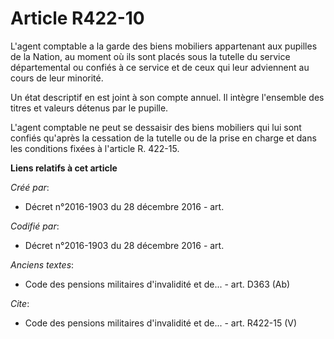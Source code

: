 # Article R422-10

L'agent comptable a la garde des biens mobiliers appartenant aux pupilles de la Nation, au moment où ils sont placés sous la
tutelle du service départemental ou confiés à ce service et de ceux qui leur adviennent au cours de leur minorité.

Un état descriptif en est joint à son compte annuel. Il intègre l'ensemble des titres et valeurs détenus par le pupille.

L'agent comptable ne peut se dessaisir des biens mobiliers qui lui sont confiés qu'après la cessation de la tutelle ou de la
prise en charge et dans les conditions fixées à l'article R. 422-15.

**Liens relatifs à cet article**

_Créé par_:

  - Décret n°2016-1903 du 28 décembre 2016 - art.

_Codifié par_:

  - Décret n°2016-1903 du 28 décembre 2016 - art.

_Anciens textes_:

  - Code des pensions militaires d'invalidité et de... - art. D363 (Ab)

_Cite_:

  - Code des pensions militaires d'invalidité et de... - art. R422-15 (V)
